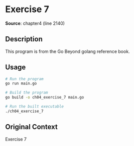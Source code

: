 # Exercise 7

**Source**: chapter4 (line 2140)

## Description

This program is from the Go Beyond golang reference book.

## Usage

```bash
# Run the program
go run main.go

# Build the program
go build -o ch04_exercise_7 main.go

# Run the built executable
./ch04_exercise_7
```

## Original Context

Exercise 7
